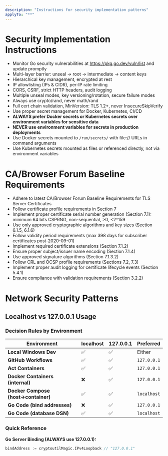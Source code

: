 ```yaml
---
description: "Instructions for security implementation patterns"
applyTo: "**"
---
```

# Security Implementation Instructions

- Monitor Go security vulnerabilities at https://pkg.go.dev/vuln/list and update promptly
- Multi-layer barrier: unseal → root → intermediate → content keys
- Hierarchical key management, encrypted at rest
- IP allowlisting (IPs & CIDR), per-IP rate limiting
- CORS, CSRF, strict HTTP headers, audit logging
- Multiple unseal modes, key versioning/rotation, secure failure modes
- Always use crypto/rand, never math/rand
- Full cert chain validation, MinVersion: TLS 1.2+, never InsecureSkipVerify
- Use proper secret management for Docker, Kubernetes, CI/CD
- **ALWAYS prefer Docker secrets or Kubernetes secrets over environment variables for sensitive data**
- **NEVER use environment variables for secrets in production deployments**
- Use Docker secrets mounted to `/run/secrets/` with file:// URLs in command arguments
- Use Kubernetes secrets mounted as files or referenced directly, not via environment variables

# CA/Browser Forum Baseline Requirements

- Adhere to latest CA/Browser Forum Baseline Requirements for TLS Server Certificates
- Follow certificate profile requirements in Section 7
- Implement proper certificate serial number generation (Section 7.1): minimum 64 bits CSPRNG, non-sequential, >0, <2^159
- Use only approved cryptographic algorithms and key sizes (Section 6.1.5, 6.1.6)
- Follow validity period requirements (max 398 days for subscriber certificates post-2020-09-01)
- Implement required certificate extensions (Section 7.1.2)
- Ensure proper subject/issuer name encoding (Section 7.1.4)
- Use approved signature algorithms (Section 7.1.3.2)
- Follow CRL and OCSP profile requirements (Sections 7.2, 7.3)
- Implement proper audit logging for certificate lifecycle events (Section 5.4.1)
- Ensure compliance with validation requirements (Section 3.2.2)

# Network Security Patterns

## Localhost vs 127.0.0.1 Usage

### Decision Rules by Environment

| Environment | localhost | 127.0.0.1 | Preferred |
|-------------|-----------|-----------|-----------|
| **Local Windows Dev** | ✅ | ✅ | Either |
| **GitHub Workflows** | ✅ | ✅ | `127.0.0.1` |
| **Act Containers** | ✅ | ✅ | `127.0.0.1` |
| **Docker Containers (internal)** | ❌ | ✅ | `127.0.0.1` |
| **Docker Compose (host→container)** | ✅ | ✅ | `localhost` |
| **Go Code (bind addresses)** | ❌ | ✅ | `127.0.0.1` |
| **Go Code (database DSN)** | ✅ | ✅ | `localhost` |

### Quick Reference

**Go Server Binding (ALWAYS use 127.0.0.1):**
```go
bindAddress := cryptoutilMagic.IPv4Loopback // "127.0.0.1"
```
